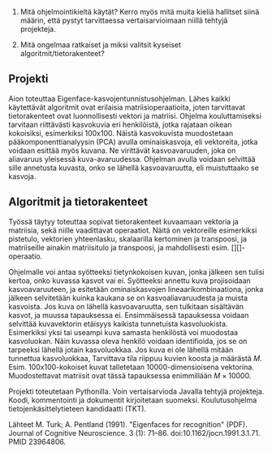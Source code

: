 1. Mitä ohjelmointikieltä käytät? Kerro myös mitä muita kieliä hallitset siinä määrin, että pystyt tarvittaessa vertaisarvioimaan niillä tehtyjä projekteja.

3. Mitä ongelmaa ratkaiset ja miksi valitsit kyseiset algoritmit/tietorakenteet?
## Projekti
Aion toteuttaa Eigenface-kasvojentunnistusohjelman. Lähes kaikki käytettävät algoritmit ovat erilaisia matriisioperaatioita, joten tarvittavat tietorakenteet ovat luonnollisesti vektori ja matriisi. Ohjelma kouluttamiseksi tarvitaan riittävästi kasvokuvia eri henkilöistä, jotka rajataan oikean kokoisiksi, esimerkiksi 100x100. Näistä kasvokuvista muodostetaan pääkomponenttianalyysin (PCA) avulla ominaiskasvoja, eli vektoreita, jotka voidaan esittää myös kuvana. Ne virittävät kasvoavaruuden, joka on aliavaruus yleisessä kuva-avaruudessa. Ohjelman avulla voidaan selvittää sille annetusta kuvasta, onko se lähellä kasvoavaruutta, eli muistuttaako se kasvoja.

## Algoritmit ja tietorakenteet
Työssä täytyy toteuttaa sopivat tietorakenteet kuvaamaan vektoria ja matriisia, sekä niille vaadittavat operaatiot. Näitä on vektoreille esimerkiksi pistetulo, vektorien yhteenlasku, skalaarilla kertominen ja transpoosi, ja matriiseille ainakin matriisitulo ja transpoosi, ja mahdollisesti esim. [][]-operaatio.



Ohjelmalle voi antaa syötteeksi tietynkokoisen kuvan, jonka jälkeen sen tulisi kertoa, onko kuvassa kasvot vai ei. Syötteeksi annettu kuva projisoidaan kasvoavaruuteen, ja esitetään ominaiskasvojen lineaarikombinaationa, jonka jälkeen selvitetään kuinka kaukana se on kasvoaliavaruudesta ja muista kasvoista. Jos kuva on lähellä kasvoavaruutta, sen tulkitaan sisältävän kasvot, ja muussa tapauksessa ei. Ensimmäisessä tapauksessa voidaan selvittää kuvavektorin etäisyys kaikista tunnetuista kasvoluokista. Esimerkiksi yksi tai useampi kuva samasta henkilöstä voi muodostaa kasvoluokan. Näin kuvassa oleva henkilö voidaan identifioida, jos se on tarpeeksi lähellä jotain kasvoluokkaa. Jos kuva ei ole lähellä mitään tunnettua kasvoluokkaa,
Tarvittava tila riippuu kuvien koosta ja määrästä $M$. Esim. 100x100-kokoiset kuvat talletetaan 10000-dimensioisena vektorina. Muodostettavat matriisit ovat tässä tapauksessa enimmillään $M \times 10000$.

Projekti toteutetaan Pythonilla. Voin vertaisarvioda Javalla tehtyjä projekteja. Koodi, kommentointi ja dokumentit kirjoitetaan suomeksi. Koulutusohjelma tietojenkäsittelytieteen kandidaatti (TKT).

Lähteet
M. Turk; A. Pentland (1991). "Eigenfaces for recognition" (PDF). Journal of Cognitive Neuroscience. 3 (1): 71–86. doi:10.1162/jocn.1991.3.1.71. PMID 23964806.
